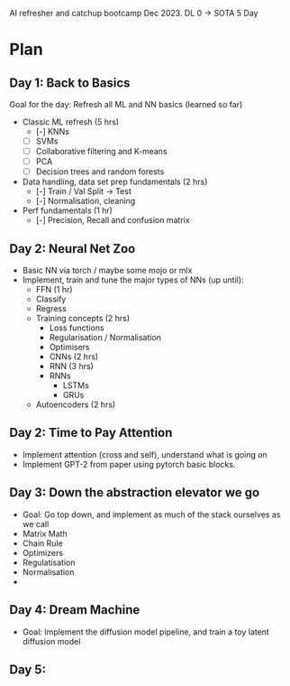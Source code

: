AI refresher and catchup bootcamp Dec 2023.
DL 0 -> SOTA 5 Day

# Plan

## Day 1: Back to Basics
Goal for the day: Refresh all ML and NN basics (learned so far)
- Classic ML refresh (5 hrs)
	- [-] KNNs
	- [ ] SVMs
	- [ ] Collaborative filtering and K-means
	- [ ] PCA
	- [ ] Decision trees and random forests
- Data handling, data set prep fundamentals (2 hrs)
	- [-] Train / Val  Split -> Test
	- [-] Normalisation, cleaning
- Perf fundamentals (1 hr)
	- [-] Precision, Recall and confusion matrix

## Day 2: Neural Net Zoo
- Basic NN via torch / maybe some mojo or mlx
- Implement, train and tune the major types of NNs (up until):
	- FFN (1 hr)
    - Classify
    - Regress
  - Training concepts (2 hrs)
    - Loss functions
    - Regularisation / Normalisation
    - Optimisers
	- CNNs (2 hrs)
	- RNN (3 hrs)
    - RNNs 
		- LSTMs
		- GRUs
  - Autoencoders (2 hrs)


## Day 2: Time to Pay Attention
- Implement attention (cross and self), understand what is going on
- Implement GPT-2 from paper using pytorch basic blocks. 


## Day 3: Down the abstraction elevator we go
- Goal: Go top down, and implement as much of the stack ourselves as we call
- Matrix Math
- Chain Rule
- Optimizers
- Regulatisation
- Normalisation
- 

## Day 4: Dream Machine
- Goal: Implement the diffusion model pipeline, and train a toy latent diffusion model


## Day 5: 